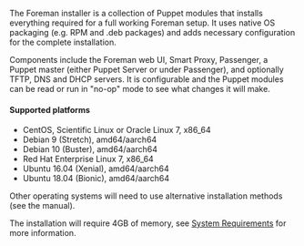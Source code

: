 
The Foreman installer is a collection of Puppet modules that installs everything required for a full working Foreman setup.  It uses native OS packaging (e.g. RPM and .deb packages) and adds necessary configuration for the complete installation.

Components include the Foreman web UI, Smart Proxy, Passenger, a Puppet master (either Puppet Server or under Passenger), and optionally TFTP, DNS and DHCP servers.  It is configurable and the Puppet modules can be read or run in "no-op" mode to see what changes it will make.

#### Supported platforms
* CentOS, Scientific Linux or Oracle Linux 7, x86_64
* Debian 9 (Stretch), amd64/aarch64
* Debian 10 (Buster), amd64/aarch64
* Red Hat Enterprise Linux 7, x86_64
* Ubuntu 16.04 (Xenial), amd64/aarch64
* Ubuntu 18.04 (Bionic), amd64/aarch64

Other operating systems will need to use alternative installation methods (see the manual).

The installation will require 4GB of memory, see [System Requirements](manuals/{{page.version}}/index.html#3.1SystemRequirements) for more information.
